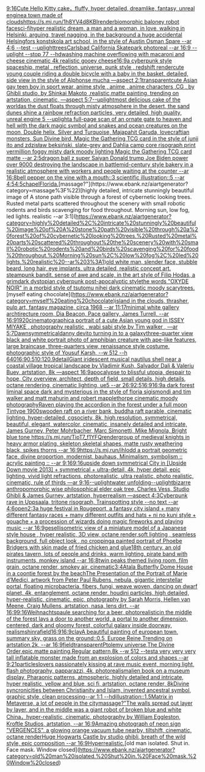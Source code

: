 [9:16](https://www.ebank.nz/aiartgenerator?category=9%3A16)[Cute Hello Kitty cake，fluffy,  hyper detailed, dreamlike, fantasy, unreal engine](https://www.ebank.nz/aiartgenerator?category=Cute%20Hello%20Kitty%20cake%EF%BC%8Cfluffy%2C%20%20hyper%20detailed%2C%20dreamlike%2C%20fantasy%2C%20unreal%20engine)[a town made of clouds](https://www.ebank.nz/aiartgenerator?category=a%20town%20made%20of%20clouds)[<https://s.mj.run/1h8YV4d8KBI>](https://www.ebank.nz/aiartgenerator?category=%3Chttps%3A//s.mj.run/1h8YV4d8KBI%3E)[render](https://www.ebank.nz/aiartgenerator?category=render)[biomorphic baloney robot face](https://www.ebank.nz/aiartgenerator?category=biomorphic%20baloney%20robot%20face)[sci-fi](https://www.ebank.nz/aiartgenerator?category=sci-fi)[hyper realistic dream, a man and a woman, in love, walking in Helsinki, arguing, travel nagging, in the background a huge accidental Helsingfors konstskola art school, in the style of Austin Osman Spare --ar 4:6 --test --uplight](https://www.ebank.nz/aiartgenerator?category=hyper%20realistic%20dream%2C%20a%20man%20and%20a%20woman%2C%20in%20love%2C%20walking%20in%20Helsinki%2C%20arguing%2C%20travel%20nagging%2C%20in%20the%20background%20a%20huge%20accidental%20Helsingfors%20konstskola%20art%20school%2C%20in%20the%20style%20of%20Austin%20Osman%20Spare%20--ar%204%3A6%20--test%20--uplight)[trees](https://www.ebank.nz/aiartgenerator?category=trees)[Carlsbad California Skatepark photoreal --ar 16:9 --uplight --stop 77 --hd](https://www.ebank.nz/aiartgenerator?category=Carlsbad%20California%20Skatepark%20photoreal%20--ar%2016%3A9%20--uplight%20--stop%2077%20--hd)[washing machine overflowing with macaroni and cheese cinematic 4k realistic gooey cheese](https://www.ebank.nz/aiartgenerator?category=washing%20machine%20overflowing%20with%20macaroni%20and%20cheese%20cinematic%204k%20realistic%20gooey%20cheese)[16:9](https://www.ebank.nz/aiartgenerator?category=16%3A9)[a cyberpunk style spaceship, metal , reflection, universe, punk style , redshift render](https://www.ebank.nz/aiartgenerator?category=a%20cyberpunk%20style%20spaceship%2C%20metal%20%2C%20reflection%2C%20universe%2C%20punk%20style%20%2C%20redshift%20render)[cute young couple riding a double bicycle with a baby in the basket, detailed, side view in the style of Alphonse mucha —aspect 2:1](https://www.ebank.nz/aiartgenerator?category=cute%20young%20couple%20riding%20a%20double%20bicycle%20with%20a%20baby%20in%20the%20basket%2C%20detailed%2C%20side%20view%20in%20the%20style%20of%20Alphonse%20mucha%20%E2%80%94aspect%202%3A1)[transparent](https://www.ebank.nz/aiartgenerator?category=transparent)[cute Asian gay   teen boy in sport wear, anime style , anime , anime characters ,CG , by Ghibli studio, by Shinkai Makoto ,realistic,matte painting, trending on artstation, cinematic, —aspect 5:7](https://www.ebank.nz/aiartgenerator?category=cute%20Asian%20gay%20%20%20teen%20boy%20in%20sport%20wear%2C%20anime%20style%20%2C%20anime%20%2C%20anime%20characters%20%2CCG%20%2C%20by%20Ghibli%20studio%2C%20by%20Shinkai%20Makoto%20%2Crealistic%2Cmatte%20painting%2C%20trending%20on%20artstation%2C%20cinematic%2C%20%E2%80%94aspect%205%3A7)[--uplight](https://www.ebank.nz/aiartgenerator?category=--uplight)[most delicious cake of the world](https://www.ebank.nz/aiartgenerator?category=most%20delicious%20cake%20of%20the%20world)[as the dust floats through misty atmosphere in the desert, the sand dunes shine a rainbow refraction particles, very detailed, high quality, unreal engine 5 --uplight](https://www.ebank.nz/aiartgenerator?category=as%20the%20dust%20floats%20through%20misty%20atmosphere%20in%20the%20desert%2C%20the%20sand%20dunes%20shine%20a%20rainbow%20refraction%20particles%2C%20very%20detailed%2C%20high%20quality%2C%20unreal%20engine%205%20--uplight)[a full-page scan of an ornate gate to heaven and hell with the dark magic symbol and snakes and ocean creatures on the moon, Double helix, Silver and Turquoise, Majapahit Garuda, lovecraftian monsters, Sun Divine bird, Magic the Gathering TCG card in the style of junji ito and zdzisław beksiński, slate-grey and Dahlia camp core risograph print vermillion foggy misty dark moody lighting Magic the Gathering TCG card matte --ar 2:5](https://www.ebank.nz/aiartgenerator?category=a%20full-page%20scan%20of%20an%20ornate%20gate%20to%20heaven%20and%20hell%20with%20the%20dark%20magic%20symbol%20and%20snakes%20and%20ocean%20creatures%20on%20the%20moon%2C%20Double%20helix%2C%20Silver%20and%20Turquoise%2C%20Majapahit%20Garuda%2C%20lovecraftian%20monsters%2C%20Sun%20Divine%20bird%2C%20Magic%20the%20Gathering%20TCG%20card%20in%20the%20style%20of%20junji%20ito%20and%20zdzis%C5%82aw%20beksi%C5%84ski%2C%20slate-grey%20and%20Dahlia%20camp%20core%20risograph%20print%20vermillion%20foggy%20misty%20dark%20moody%20lighting%20Magic%20the%20Gathering%20TCG%20card%20matte%20--ar%202%3A5)[dragon ball z super Saiyan Donald trump Joe Biden power over 9000 destroying the landscape in battle](https://www.ebank.nz/aiartgenerator?category=dragon%20ball%20z%20super%20Saiyan%20Donald%20trump%20Joe%20Biden%20power%20over%209000%20destroying%20the%20landscape%20in%20battle)[mid-century style bakery in a realistic atmosphere with workers and people waiting at the counter --ar 16:8](https://www.ebank.nz/aiartgenerator?category=mid-century%20style%20bakery%20in%20a%20realistic%20atmosphere%20with%20workers%20and%20people%20waiting%20at%20the%20counter%20--ar%2016%3A8)[bell pepper on the vine with a mouth::3 scientific illustration::5 --ar 4:5](https://www.ebank.nz/aiartgenerator?category=bell%20pepper%20on%20the%20vine%20with%20a%20mouth%3A%3A3%20scientific%20illustration%3A%3A5%20--ar%204%3A5)[4:5](https://www.ebank.nz/aiartgenerator?category=4%3A5)[chapel](https://www.ebank.nz/aiartgenerator?category=chapel)[Florida.](https://www.ebank.nz/aiartgenerator?category=Florida.)[massage?"](https://www.ebank.nz/aiartgenerator?category=massage%3F%22)[highly detailed, intricate stunningly beautiful image of A stone path visible through a forest of cybernetic looking trees. Rusted metal parts scattered throughout the scenery with small robotic rodents and birds scavenging for food throughout. Morning sun, low fog, led lights. realistic --ar 3:1](https://www.ebank.nz/aiartgenerator?category=highly%20detailed%2C%20intricate%20stunningly%20beautiful%20image%20of%20A%20stone%20path%20visible%20through%20a%20forest%20of%20cybernetic%20looking%20trees.%20Rusted%20metal%20parts%20scattered%20throughout%20the%20scenery%20with%20small%20robotic%20rodents%20and%20birds%20scavenging%20for%20food%20throughout.%20Morning%20sun%2C%20low%20fog%2C%20led%20lights.%20realistic%20--ar%203%3A1)[old white man, slender face, stubble beard, long hair, eye implants, ultra detailed, realistic concept art. steampunk bandit. sense of awe and scale, in the art style of Filip Hodas, a grimdark dystopian cyberpunk post-apocalyptic style](https://www.ebank.nz/aiartgenerator?category=old%20white%20man%2C%20slender%20face%2C%20stubble%20beard%2C%20long%20hair%2C%20eye%20implants%2C%20ultra%20detailed%2C%20realistic%20concept%20art.%20steampunk%20bandit.%20sense%20of%20awe%20and%20scale%2C%20in%20the%20art%20style%20of%20Filip%20Hodas%2C%20a%20grimdark%20dystopian%20cyberpunk%20post-apocalyptic%20style)[the words "OXYDE NOIR" in a morbid style of tsutomu nihei dark cinematic moody scary](https://www.ebank.nz/aiartgenerator?category=the%20words%20%22OXYDE%20NOIR%22%20in%20a%20morbid%20style%20of%20tsutomu%20nihei%20dark%20cinematic%20moody%20scary)[trees.](https://www.ebank.nz/aiartgenerator?category=trees.)[myself eating chocolate](https://www.ebank.nz/aiartgenerator?category=myself%20eating%20chocolate)[island in the clouds, thrasher, pulp art, fantasy magazine, circa 1968 --ar 11:17](https://www.ebank.nz/aiartgenerator?category=island%20in%20the%20clouds%2C%20thrasher%2C%20pulp%20art%2C%20fantasy%20magazine%2C%20circa%201968%20--ar%2011%3A17)[minimal white gallery archtirecture room, Dia Beacon, Pace gallery, James Turrell, --ar 16:9](https://www.ebank.nz/aiartgenerator?category=minimal%20white%20gallery%20archtirecture%20room%2C%20Dia%20Beacon%2C%20Pace%20gallery%2C%20James%20Turrell%2C%20--ar%2016%3A9)[1920](https://www.ebank.nz/aiartgenerator?category=1920)[cinematographic](https://www.ebank.nz/aiartgenerator?category=cinematographic)[a portrait of a cute Asian young god in ISSEY MIYAKE , photography realistic , wabi sabi style,by Tim walker , —ar 5:7](https://www.ebank.nz/aiartgenerator?category=a%20portrait%20of%20a%20cute%20Asian%20young%20god%20in%20ISSEY%20MIYAKE%20%2C%20photography%20realistic%20%2C%20wabi%20sabi%20style%2Cby%20Tim%20walker%20%2C%20%E2%80%94ar%205%3A7)[Dawn](https://www.ebank.nz/aiartgenerator?category=Dawn)[symmetrical](https://www.ebank.nz/aiartgenerator?category=symmetrical)[danny devito turning in to a galaxy](https://www.ebank.nz/aiartgenerator?category=danny%20devito%20turning%20in%20to%20a%20galaxy)[three-quarter view black and white portrait photo of amphibian creature with ape-like features, large braincase, three-quarters view, renaissance style costume, photographic style of Yousuf Karsh, --w 512 --h 640](https://www.ebank.nz/aiartgenerator?category=three-quarter%20view%20black%20and%20white%20portrait%20photo%20of%20amphibian%20creature%20with%20ape-like%20features%2C%20large%20braincase%2C%20three-quarters%20view%2C%20renaissance%20style%20costume%2C%20photographic%20style%20of%20Yousuf%20Karsh%2C%20--w%20512%20--h%20640)[16:9](https://www.ebank.nz/aiartgenerator?category=16%3A9)[0.5](https://www.ebank.nz/aiartgenerator?category=0.5)[10:12](https://www.ebank.nz/aiartgenerator?category=10%3A12)[0.9](https://www.ebank.nz/aiartgenerator?category=0.9)[detail](https://www.ebank.nz/aiartgenerator?category=detail)[Giant iridescent musical nautilus shell near a coastal village tropical landscape by Vladimir Kush, Salvador Dali & Valeriu Buev, artstation, 8k —aspect 16:9](https://www.ebank.nz/aiartgenerator?category=Giant%20iridescent%20musical%20nautilus%20shell%20near%20a%20coastal%20village%20tropical%20landscape%20by%20Vladimir%20Kush%2C%20Salvador%20Dali%20%26%20Valeriu%20Buev%2C%20artstation%2C%208k%20%E2%80%94aspect%2016%3A9)[apocalypse to blissful utopia, despair to hope, City overview, architect, depth of field, small details, high details, octane rendering, cinematic lighting, ue5 --ar 26:9](https://www.ebank.nz/aiartgenerator?category=apocalypse%20to%20blissful%20utopia%2C%20despair%20to%20hope%2C%20City%20overview%2C%20architect%2C%20depth%20of%20field%2C%20small%20details%2C%20high%20details%2C%20octane%20rendering%2C%20cinematic%20lighting%2C%20ue5%20--ar%2026%3A9)[2:5](https://www.ebank.nz/aiartgenerator?category=2%3A5)[16:9](https://www.ebank.nz/aiartgenerator?category=16%3A9)[16:9](https://www.ebank.nz/aiartgenerator?category=16%3A9)[a dark forest liminal space dark and mysterious in the style of floria sigismondi and tim walker and matt mahurin and robert mapplethorpe cinematic moody photography](https://www.ebank.nz/aiartgenerator?category=a%20dark%20forest%20liminal%20space%20dark%20and%20mysterious%20in%20the%20style%20of%20floria%20sigismondi%20and%20tim%20walker%20and%20matt%20mahurin%20and%20robert%20mapplethorpe%20cinematic%20moody%20photography)[Raven playing the accordion in the forest under a full moon Tintype 1900s](https://www.ebank.nz/aiartgenerator?category=Raven%20playing%20the%20accordion%20in%20the%20forest%20under%20a%20full%20moon%20Tintype%201900s)[wooden raft on a river bank, buddha raft parable, cinematic lighting, hyper-detailed, cgsociety, 8k, high resolution, symmetrical, beautiful, elegant, watercolor, cinematic, insanely detailed and intricate, James Gurney, Peter Mohrbacher, Marc Simonetti, Mike Mignola, Bright blue tone <https://s.mj.run/TioT7_f1YFQ>](https://www.ebank.nz/aiartgenerator?category=wooden%20raft%20on%20a%20river%20bank%2C%20buddha%20raft%20parable%2C%20cinematic%20lighting%2C%20hyper-detailed%2C%20cgsociety%2C%208k%2C%20high%20resolution%2C%20symmetrical%2C%20beautiful%2C%20elegant%2C%20watercolor%2C%20cinematic%2C%20insanely%20detailed%20and%20intricate%2C%20James%20Gurney%2C%20Peter%20Mohrbacher%2C%20Marc%20Simonetti%2C%20Mike%20Mignola%2C%20Bright%20blue%20tone%20%3Chttps%3A//s.mj.run/TioT7_f1YFQ%3E)[render](https://www.ebank.nz/aiartgenerator?category=render)[group of medieval knights in heavy armor plating, skeleton skeletal shapes, matte rusty weathering black, spikes thorns --ar 16:9](https://www.ebank.nz/aiartgenerator?category=group%20of%20medieval%20knights%20in%20heavy%20armor%20plating%2C%20skeleton%20skeletal%20shapes%2C%20matte%20rusty%20weathering%20black%2C%20spikes%20thorns%20--ar%2016%3A9)[https://s.mj.run/ihIodd  a portrait geometric face, divine proportion, modernist, bauhaus, Minimalism, symbolism :: acrylic painting :: --ar 9:16](https://www.ebank.nz/aiartgenerator?category=https%3A//s.mj.run/ihIodd%20%20a%20portrait%20geometric%20face%2C%20divine%20proportion%2C%20modernist%2C%20bauhaus%2C%20Minimalism%2C%20symbolism%20%3A%3A%20acrylic%20painting%20%3A%3A%20--ar%209%3A16)[9:16](https://www.ebank.nz/aiartgenerator?category=9%3A16)[upside down symmetrical City in [Upside Down movie 2013] + symmetrical + ultra-detail, 4k, hyper detail, epic lighting, vivid light refractions, photorealistic, ultra realistic, photo realistic, cinematic, rule of thirds —ar 9:16](https://www.ebank.nz/aiartgenerator?category=upside%20down%20symmetrical%20City%20in%20%5BUpside%20Down%20movie%202013%5D%20%2B%20symmetrical%20%2B%20ultra-detail%2C%204k%2C%20hyper%20detail%2C%20epic%20lighting%2C%20vivid%20light%20refractions%2C%20photorealistic%2C%20ultra%20realistic%2C%20photo%20realistic%2C%20cinematic%2C%20rule%20of%20thirds%20%E2%80%94ar%209%3A16)[--uplight](https://www.ebank.nz/aiartgenerator?category=--uplight)[water unfolding](https://www.ebank.nz/aiartgenerator?category=water%20unfolding)[--uplight](https://www.ebank.nz/aiartgenerator?category=--uplight)[bizarre anthropomorphic wise philosophical elder oak tree, Charles Vess, Studio Ghibli & James Gurney, artstation, hyperrealism —aspect 4:3](https://www.ebank.nz/aiartgenerator?category=bizarre%20anthropomorphic%20wise%20philosophical%20elder%20oak%20tree%2C%20Charles%20Vess%2C%20Studio%20Ghibli%20%26%20James%20Gurney%2C%20artstation%2C%20hyperrealism%20%E2%80%94aspect%204%3A3)[Cyberpunk rave in Uppsaala, tritone risograph, Trainspotting style --no text --ar 4:6](https://www.ebank.nz/aiartgenerator?category=Cyberpunk%20rave%20in%20Uppsaala%2C%20tritone%20risograph%2C%20Trainspotting%20style%20--no%20text%20--ar%204%3A6)[open](https://www.ebank.nz/aiartgenerator?category=open)[2:3](https://www.ebank.nz/aiartgenerator?category=2%3A3)[a huge festival in Rougeport, a fantasy city island + many different fantasy races + many different outfits and hats + ni no kuni style + gouache + a procession of wizards doing magic fireworks and playing music --ar 16:9](https://www.ebank.nz/aiartgenerator?category=a%20huge%20festival%20in%20Rougeport%2C%20a%20fantasy%20city%20island%20%2B%20many%20different%20fantasy%20races%20%2B%20many%20different%20outfits%20and%20hats%20%2B%20ni%20no%20kuni%20style%20%2B%20gouache%20%2B%20a%20procession%20of%20wizards%20doing%20magic%20fireworks%20and%20playing%20music%20--ar%2016%3A9)[gesell](https://www.ebank.nz/aiartgenerator?category=gesell)[isometric view of a miniature  model of a Japanese style house , hyper realistic, 3D view, octane render,soft lighting , seamless background, full object look , no cropping](https://www.ebank.nz/aiartgenerator?category=isometric%20view%20of%20a%20miniature%20%20model%20of%20a%20Japanese%20style%20house%20%2C%20hyper%20realistic%2C%203D%20view%2C%20octane%20render%2Csoft%20lighting%20%2C%20seamless%20background%2C%20full%20object%20look%20%2C%20no%20cropping)[a painted portrait of Phoebe Bridgers with skin made of fried chicken and glue](https://www.ebank.nz/aiartgenerator?category=a%20painted%20portrait%20of%20Phoebe%20Bridgers%20with%20skin%20made%20of%20fried%20chicken%20and%20glue)[18th century, an old pirates tavern, lots of people and drinks, warm lighting, pirate band with instruments, monkey island --ar 16:8](https://www.ebank.nz/aiartgenerator?category=18th%20century%2C%20an%20old%20pirates%20tavern%2C%20lots%20of%20people%20and%20drinks%2C%20warm%20lighting%2C%20pirate%20band%20with%20instruments%2C%20monkey%20island%20--ar%2016%3A8)[twin peaks themed living room, film grain, octane render, smokey air, cinematic](https://www.ebank.nz/aiartgenerator?category=twin%20peaks%20themed%20living%20room%2C%20film%20grain%2C%20octane%20render%2C%20smokey%20air%2C%20cinematic)[3:4](https://www.ebank.nz/aiartgenerator?category=3%3A4)[Atala Butterfly Dome House in a coontie forest by the beach](https://www.ebank.nz/aiartgenerator?category=Atala%20Butterfly%20Dome%20House%20in%20a%20coontie%20forest%20by%20the%20beach)[The Presentation of the Portrait of Marie d’Medici, artwork from Peter Paul Rubens, nebula, gigantic interstellar portal, floating microbacteria, fibers, fungi, weave woven, dancing on dwarf planet, 4k, entanglement, octane render, houdini particles, high detailed, hyper-realistic, cinematic, epic, photography by Sarah Morris, Hellen van Meene, Craig Mullens, artstation, nasa, lens dirt, --ar 16:9](https://www.ebank.nz/aiartgenerator?category=The%20Presentation%20of%20the%20Portrait%20of%20Marie%20d%E2%80%99Medici%2C%20artwork%20from%20Peter%20Paul%20Rubens%2C%20nebula%2C%20gigantic%20interstellar%20portal%2C%20floating%20microbacteria%2C%20fibers%2C%20fungi%2C%20weave%20woven%2C%20dancing%20on%20dwarf%20planet%2C%204k%2C%20entanglement%2C%20octane%20render%2C%20houdini%20particles%2C%20high%20detailed%2C%20hyper-realistic%2C%20cinematic%2C%20epic%2C%20photography%20by%20Sarah%20Morris%2C%20Hellen%20van%20Meene%2C%20Craig%20Mullens%2C%20artstation%2C%20nasa%2C%20lens%20dirt%2C%20--ar%2016%3A9)[9:16](https://www.ebank.nz/aiartgenerator?category=9%3A16)[Weihnachtspaule searching for a beer, photorealistic](https://www.ebank.nz/aiartgenerator?category=Weihnachtspaule%20searching%20for%20a%20beer%2C%20photorealistic)[in the middle of the forest lays a door to another world, a portal to another dimension, centered, dark and gloomy forest, colorful galaxy inside doorway, realism](https://www.ebank.nz/aiartgenerator?category=in%20the%20middle%20of%20the%20forest%20lays%20a%20door%20to%20another%20world%2C%20a%20portal%20to%20another%20dimension%2C%20centered%2C%20dark%20and%20gloomy%20forest%2C%20colorful%20galaxy%20inside%20doorway%2C%20realism)[shinra](https://www.ebank.nz/aiartgenerator?category=shinra)[field](https://www.ebank.nz/aiartgenerator?category=field)[16:9](https://www.ebank.nz/aiartgenerator?category=16%3A9)[16:9](https://www.ebank.nz/aiartgenerator?category=16%3A9)[clay](https://www.ebank.nz/aiartgenerator?category=clay)[A beautiful painting of european town, summary sky, grass on the ground::0.5, Europe Reine,Trending on artstation,2k, --ar 16:9](https://www.ebank.nz/aiartgenerator?category=A%20beautiful%20painting%20of%20european%20town%2C%20summary%20sky%2C%20grass%20on%20the%20ground%3A%3A0.5%2C%20Europe%20Reine%2CTrending%20on%20artstation%2C2k%2C%20--ar%2016%3A9)[field](https://www.ebank.nz/aiartgenerator?category=field)[transparent](https://www.ebank.nz/aiartgenerator?category=transparent)[Ptolemy universe,The Divine Order,epic,matte painting,Regular pattern,8k --w 512 --test](https://www.ebank.nz/aiartgenerator?category=Ptolemy%20universe%2CThe%20Divine%20Order%2Cepic%2Cmatte%20painting%2CRegular%20pattern%2C8k%20--w%20512%20--test)[a very very very tall inflatable monster made from an explosion of colors and shapes  --ar 9:21](https://www.ebank.nz/aiartgenerator?category=a%20very%20very%20very%20tall%20inflatable%20monster%20made%20from%20an%20explosion%20of%20colors%20and%20shapes%20%20--ar%209%3A21)[particles](https://www.ebank.nz/aiartgenerator?category=particles)[lovers passionately kissing at rave music event, morning light, flash photography, papparazzi, 4k, photorealism](https://www.ebank.nz/aiartgenerator?category=lovers%20passionately%20kissing%20at%20rave%20music%20event%2C%20morning%20light%2C%20flash%20photography%2C%20papparazzi%2C%204k%2C%20photorealism)[alien book on a museum display, Pharaonic patterns, atmospheric, highly detailed and intricate, hyper realistic, yellow and blue, sci fi, artstation, octane render, 8k](https://www.ebank.nz/aiartgenerator?category=alien%20book%20on%20a%20museum%20display%2C%20Pharaonic%20patterns%2C%20atmospheric%2C%20highly%20detailed%20and%20intricate%2C%20hyper%20realistic%2C%20yellow%20and%20blue%2C%20sci%20fi%2C%20artstation%2C%20octane%20render%2C%208k)[Divine syncronicities between Christianity and Islam, invented ancestral symbol, graphic style, clean processing--ar 1:1 --hd](https://www.ebank.nz/aiartgenerator?category=Divine%20syncronicities%20between%20Christianity%20and%20Islam%2C%20invented%20ancestral%20symbol%2C%20graphic%20style%2C%20clean%20processing--ar%201%3A1%20--hd)[illustration::1.5](https://www.ebank.nz/aiartgenerator?category=illustration%3A%3A1.5)[Matrix in Metaverse, a lot of people in the city](https://www.ebank.nz/aiartgenerator?category=Matrix%20in%20Metaverse%2C%20a%20lot%20of%20people%20in%20the%20city)[massage?"](https://www.ebank.nz/aiartgenerator?category=massage%3F%22)[The walls spread out layer by layer, and in the middle was a giant robot of broken blue and white China，hyper-realistic,  cinematic, photography by William Eggleston, Kroftle Studios, artstation, --ar 16:9](https://www.ebank.nz/aiartgenerator?category=The%20walls%20spread%20out%20layer%20by%20layer%2C%20and%20in%20the%20middle%20was%20a%20giant%20robot%20of%20broken%20blue%20and%20white%20China%EF%BC%8Chyper-realistic%2C%20%20cinematic%2C%20photography%20by%20William%20Eggleston%2C%20Kroftle%20Studios%2C%20artstation%2C%20--ar%2016%3A9)[Amazing photograph of neon sign "VERGENCES", a glowing orange vacuum tube nearby, tiltshift, cinematic, octane render](https://www.ebank.nz/aiartgenerator?category=Amazing%20photograph%20of%20neon%20sign%20%22VERGENCES%22%2C%20a%20glowing%20orange%20vacuum%20tube%20nearby%2C%20tiltshift%2C%20cinematic%2C%20octane%20render)[Huge Hogwarts Castle by studio ghibli, breath of the wild style, epic composition --ar 16:9](https://www.ebank.nz/aiartgenerator?category=Huge%20Hogwarts%20Castle%20by%20studio%20ghibli%2C%20breath%20of%20the%20wild%20style%2C%20epic%20composition%20--ar%2016%3A9)[Hyperrealistic.](https://www.ebank.nz/aiartgenerator?category=Hyperrealistic.)[old man isolated. Shut in. Face mask. Window closed](https://www.ebank.nz/aiartgenerator?category=old%20man%20isolated.%20Shut%20in.%20Face%20mask.%20Window%20closed)